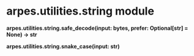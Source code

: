 arpes.utilities.string module
=============================

**arpes.utilities.string.safe\_decode(input: bytes, prefer:
Optional\[str\] = None) -&gt; str**

**arpes.utilities.string.snake\_case(input: str)**
